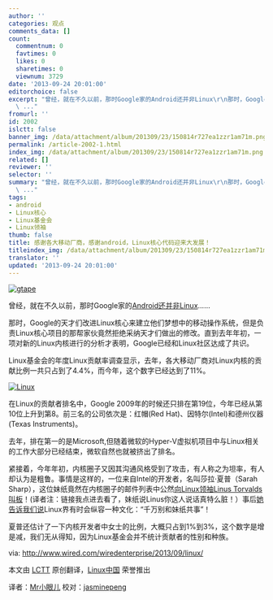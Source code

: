 ```yaml
---
author: ''
categories: 观点
comments_data: []
count:
  commentnum: 0
  favtimes: 0
  likes: 0
  sharetimes: 0
  viewnum: 3729
date: '2013-09-24 20:01:00'
editorchoice: false
excerpt: "曾经，就在不久以前，那时Google家的Android还并非Linux\r\n那时，Google的天才们改进Linux核心来建立他们梦想中的移动操作系统，但是负责Linux核心项目的那帮家伙竟然拒绝采纳天才们做出的修改。直到去年年初，一项对
  \ ..."
fromurl: ''
id: 2002
islctt: false
banner_img: /data/attachment/album/201309/23/150814r727ea1zzr1am71m.png
permalink: /article-2002-1.html
index_img: /data/attachment/album/201309/23/150814r727ea1zzr1am71m.png
related: []
reviewer: ''
selector: ''
summary: "曾经，就在不久以前，那时Google家的Android还并非Linux\r\n那时，Google的天才们改进Linux核心来建立他们梦想中的移动操作系统，但是负责Linux核心项目的那帮家伙竟然拒绝采纳天才们做出的修改。直到去年年初，一项对
  \ ..."
tags:
- android
- Linux核心
- Linux基金会
- Linux领袖
thumb: false
title: 感谢各大移动厂商，感谢android，Linux核心代码迎来大发展！
titleindex_img: /data/attachment/album/201309/23/150814r727ea1zzr1am71m.png
translator: ''
updated: '2013-09-24 20:01:00'
---
```


[![](/data/attachment/album/201309/23/150814r727ea1zzr1am71m.png "gtape")](https://img.linux.net.cn/data/attachment/album/201309/23/150814r727ea1zzr1am71m.png)


曾经，就在不久以前，那时Google家的[Android还并非Linux](http://www.zdnet.com/blog/open-source/googles-android-fork-defended-debated-dissected-again/7067)……


那时，Google的天才们改进Linux核心来建立他们梦想中的移动操作系统，但是负责Linux核心项目的那帮家伙竟然拒绝采纳天才们做出的修改。直到去年年初，一项对新的Linux内核进行的分析才表明，Google已经和Linux社区达成了共识。


Linux基金会的年度Linux贡献率调查显示，去年，各大移动厂商对Linux内核的贡献比例一共只占到了4.4%，而今年，这个数字已经达到了11%。


 [![](/data/attachment/album/201309/23/150814n3su6zneuqhnz3uu.png "Linux ")](http://www.wired.com/wiredenterprise/wp-content/uploads/2013/09/infographic.png)


在Linux的贡献者排名中，Google 2009年的时候还只排在第19位，今年已经从第10位上升到第8。前三名的公司依次是：红帽(Red Hat)、因特尔(Intel)和德州仪器(Texas Instruments)。


去年，排在第一的是Microsoft,但随着微软的Hyper-V虚拟机项目中与Linux相关的工作大部分已经结束，微软自然也就被挤出了排名。


紧接着，今年年初，内核圈子又因其沟通风格受到了攻击，有人称之为坦率，有人却认为是粗鲁。事情是这样的，一位来自Intel的开发者，名叫莎拉·夏普（Sarah Sharp），这位妹纸竟然在内核圈子的邮件列表中公然[向Linux领袖Linus Torvalds叫板](http://www.wired.com/wiredenterprise/2013/07/linus-torvalds-right-to-offend/)！(译者注：链接我点进去看了，妹纸说Linus你这人说话真特么脏！）事后[她告诉我们说](http://www.wired.com/wiredenterprise/2013/07/sarah_sharp/)Linux界有时会纵容一种文化：“千万别和妹纸共事”！


夏普还估计了一下内核开发者中女士的比例，大概只占到1%到3%，这个数字是增是减，我们无从得知，因为Linux基金会并不统计贡献者的性别和种族。


 


via: <http://www.wired.com/wiredenterprise/2013/09/linux/>


本文由 [LCTT](https://github.com/LCTT/TranslateProject) 原创翻译，[Linux中国](http://linux.cn/portal.php) 荣誉推出


译者：[Mr小眼儿](http://linux.cn/space/14801) 校对：[jasminepeng](http://linux.cn/space/jasminepeng)
